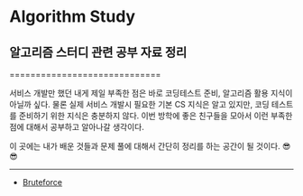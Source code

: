 # Algorithm Study
## 알고리즘 스터디 관련 공부 자료 정리

=============================

  서비스 개발만 했던 내게 제일 부족한 점은 바로 코딩테스트 준비, 알고리즘 활용 지식이 아닐까 싶다.
  물론 실제 서비스 개발시 필요한 기본 CS 지식은 알고 있지만, 코딩 테스트를 준비하기 위한 지식은 충분하지 않다.
  이번 방학에 좋은 친구들을 모아서 이런 부족한 점에 대해서 공부하고 알아나갈 생각이다. 
  
  이 곳에는 내가 배운 것들과 문제 풀에 대해서 간단히 정리를 하는 공간이 될 것이다. 😎😎
  
-----------------------------
- [Bruteforce](https://github.com/KyumKyum/Algorithm_Study/tree/main/Bruteforce)